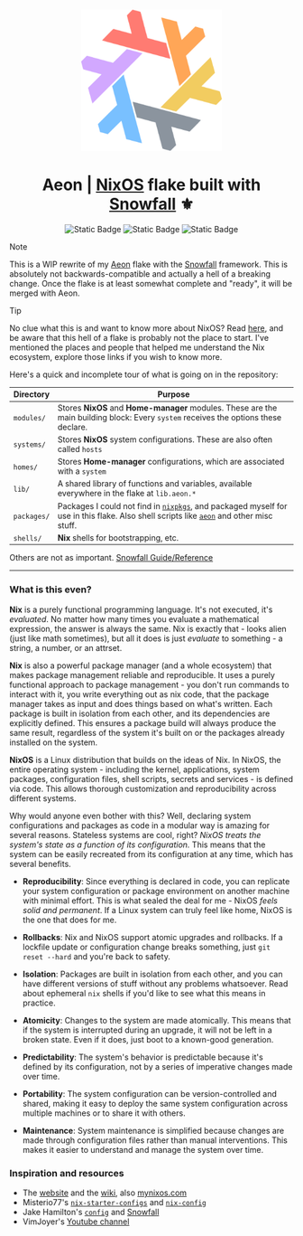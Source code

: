 <h3 align="center"> 
    <img src="./.github/assets/nix-flake.png" width="250px"/>
</h3>
<h1 align="center">
    Aeon | <a href="https://nixos.org">NixOS</a> flake built with <a href="https://github.com/snowfallorg/lib">Snowfall</a> ⚜️ 
</h1>

<div align="center">
    <img alt="Static Badge" src="https://img.shields.io/badge/NixOS-24.05-d2a8ff?style=for-the-badge&logo=NixOS&logoColor=cba6f7&labelColor=161B22">
    <img alt="Static Badge" src="https://img.shields.io/badge/State-Forever_WIP-ff7b72?style=for-the-badge&logo=fireship&logoColor=ff7b72&labelColor=161B22">
    <img alt="Static Badge" src="https://img.shields.io/badge/Powered_by-Sleep_deprivation-79c0ff?style=for-the-badge&logo=nuke&logoColor=79c0ff&labelColor=161B22">
</div>

> [!NOTE]
> This is a WIP rewrite of my [Aeon](https://github.com/mxxntype/Aeon) flake with the [Snowfall](https://github.com/snowfallorg/lib) framework. This is absolutely not backwards-compatible and actually a hell of a breaking change. Once the flake is at least somewhat complete and "ready", it will be merged with Aeon.

> [!TIP]
> No clue what this is and want to know more about NixOS? Read [here](#what-is-this-even), and be aware that this hell of a flake is probably not the place to start. I've mentioned the places and people that helped me understand the Nix ecosystem, explore those links if you wish to know more.

Here's a quick and incomplete tour of what is going on in the repository:

| Directory   | Purpose |
| ----------- | ------- |
| `modules/`  | Stores **NixOS** and **Home-manager** modules. These are the main building block: Every `system` receives the options these declare. |
| `systems/`  | Stores **NixOS** system configurations. These are also often called `hosts` |
| `homes/`    | Stores **Home-manager** configurations, which are associated with a `system` |
| `lib/`      | A shared library of functions and variables, available everywhere in the flake at `lib.aeon.*` |
| `packages/` | Packages I could not find in [`nixpkgs`](https://github.com/nixos/nixpkgs), and packaged myself for use in this flake. Also shell scripts like [`aeon`](https://github.com/mxxntype/Aeon-snowfall/blob/main/packages/aeon/default.nix) and other misc stuff. |
| `shells/`   | **Nix** shells for bootstrapping, etc. |

Others are not as important. [Snowfall Guide/Reference](https://snowfall.org/guides/lib/quickstart/)

---

### What is this even?

**Nix** is a purely functional programming language. It's not executed, it's *evaluated*. No matter how many times you evaluate a mathematical expression, the answer is always the same. Nix is exactly that - looks alien (just like math sometimes), but all it does is just *evaluate* to something - a string, a number, or an attrset.

**Nix** is also a powerful package manager (and a whole ecosystem) that makes package management reliable and reproducible. It uses a purely functional approach to package management - you don't run commands to interact with it, you write everything out as nix code, that the package manager takes as input and does things based on what's written. Each package is built in isolation from each other, and its dependencies are explicitly defined. This ensures a package build will always produce the same result, regardless of the system it's built on or the packages already installed on the system.

**NixOS** is a Linux distribution that builds on the ideas of Nix. In NixOS, the entire operating system - including the kernel, applications, system packages, configuration files, shell scripts, secrets and services - is defined via code. This allows thorough customization and reproducibility across different systems.

Why would anyone even bother with this? Well, declaring system configurations and packages as code in a modular way is amazing for several reasons. Stateless systems are cool, right? *NixOS treats the system's state as a function of its configuration.* This means that the system can be easily recreated from its configuration at any time, which has several benefits.

- **Reproducibility**: Since everything is declared in code, you can replicate your system configuration or package environment on another machine with minimal effort. This is what sealed the deal for me - NixOS *feels solid and permanent*. If a Linux system can truly feel like home, NixOS is the one that does for me.

- **Rollbacks**: Nix and NixOS support atomic upgrades and rollbacks. If a lockfile update or configuration change breaks something, just `git reset --hard` and you're back to safety.

- **Isolation**: Packages are built in isolation from each other, and you can have different versions of stuff without any problems whatsoever. Read about ephemeral `nix` shells if you'd like to see what this means in practice.

- **Atomicity**: Changes to the system are made atomically. This means that if the system is interrupted during an upgrade, it will not be left in a broken state. Even if it does, just boot to a known-good generation.

- **Predictability**: The system's behavior is predictable because it's defined by its configuration, not by a series of imperative changes made over time.

- **Portability**: The system configuration can be version-controlled and shared, making it easy to deploy the same system configuration across multiple machines or to share it with others.

- **Maintenance**: System maintenance is simplified because changes are made through configuration files rather than manual interventions. This makes it easier to understand and manage the system over time.

### Inspiration and resources

- The [website](https://nixos.org) and the [wiki](https://nixos.wiki), also [mynixos.com](https://mynixos.com/)
- Misterio77's [`nix-starter-configs`](https://github.com/Misterio77/nix-starter-configs) and [`nix-config`](https://github.com/Misterio77/nix-config)
- Jake Hamilton's [`config`](https://github.com/jakehamilton/config) and [Snowfall](https://github.com/snowfallorg/lib)
- VimJoyer's [Youtube channel](https://www.youtube.com/channel/UC_zBdZ0_H_jn41FDRG7q4Tw)
